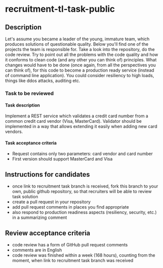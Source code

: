 # recruitment-tl-task-public

## Description
Let's assume you became a leader of the young, immature team, which produces solutions of questionable quality. Below you'll find one of the projects the team is responsible for. Take a look into the repository, do the code review. Try to point out all the problems with the code quality and how it conforms to clean code (and any other you can think of) principles. What changes would have to be done (once again, from all the perspectives you can think of), for this code to become a production ready service (instead of command line application). You could consider resiliency to high loads, things like ddos attacks, auditing etc.

### Task to be reviewed
#### Task description
Implement a REST service which validates a credit card number from a common credit card vendor (Visa, MasterCard). Validator should be implemented  in a way that allows extending it easily when adding new card vendors.

#### Task acceptance criteria
- Request contains only two parameters: card vendor and card number
- First version should support MasterCard and Visa

## Instructions for candidates
- once link to recruitment task branch is received, fork this branch to your own, public github repository, so that recruiters will be able to review task solution
- create a pull request in your repository
- add pull request comments in places you find appropriate 
- also respond to production readiness aspects (resiliency, security, etc.) in a summarizing comment

## Review acceptance criteria
- code review has a form of GitHub pull request comments 
- comments are in English
- code review was finished within a week (168 hours), counting from the moment, when link to recruitment task branch was received
